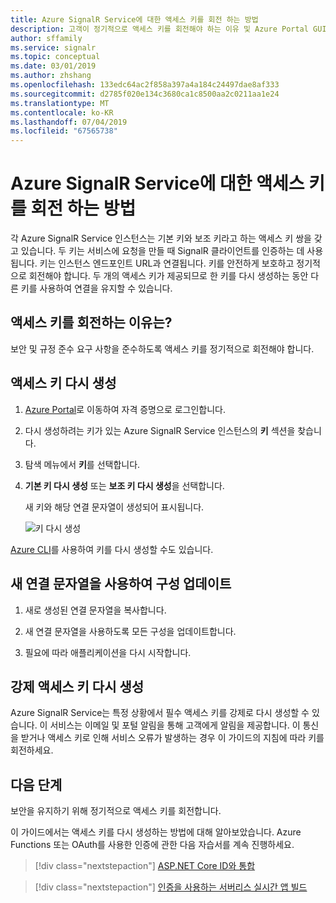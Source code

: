 ```yaml
---
title: Azure SignalR Service에 대한 액세스 키를 회전 하는 방법
description: 고객이 정기적으로 액세스 키를 회전해야 하는 이유 및 Azure Portal GUI와 Azure CLI를 사용하여 액세스 키를 회전하는 방법에 대한 개요입니다.
author: sffamily
ms.service: signalr
ms.topic: conceptual
ms.date: 03/01/2019
ms.author: zhshang
ms.openlocfilehash: 133edc64ac2f858a397a4a184c24497dae8af333
ms.sourcegitcommit: d2785f020e134c3680ca1c8500aa2c0211aa1e24
ms.translationtype: MT
ms.contentlocale: ko-KR
ms.lasthandoff: 07/04/2019
ms.locfileid: "67565738"
---
```

# <a name="how-to-rotate-access-key-for-azure-signalr-service"></a>Azure SignalR Service에 대한 액세스 키를 회전 하는 방법

각 Azure SignalR Service 인스턴스는 기본 키와 보조 키라고 하는 액세스 키 쌍을 갖고 있습니다. 두 키는 서비스에 요청을 만들 때 SignalR 클라이언트를 인증하는 데 사용됩니다. 키는 인스턴스 엔드포인트 URL과 연결됩니다. 키를 안전하게 보호하고 정기적으로 회전해야 합니다. 두 개의 액세스 키가 제공되므로 한 키를 다시 생성하는 동안 다른 키를 사용하여 연결을 유지할 수 있습니다.

## <a name="why-rotate-access-keys"></a>액세스 키를 회전하는 이유는?

보안 및 규정 준수 요구 사항을 준수하도록 액세스 키를 정기적으로 회전해야 합니다.

## <a name="regenerate-access-keys"></a>액세스 키 다시 생성

1. [Azure Portal](https://portal.azure.com/)로 이동하여 자격 증명으로 로그인합니다.

1. 다시 생성하려는 키가 있는 Azure SignalR Service 인스턴스의 **키** 섹션을 찾습니다.

1. 탐색 메뉴에서 **키**를 선택합니다.

1. **기본 키 다시 생성** 또는 **보조 키 다시 생성**을 선택합니다.

   새 키와 해당 연결 문자열이 생성되어 표시됩니다.

   ![키 다시 생성](media/signalr-howto-key-rotation/regenerate-keys.png)

[Azure CLI](/cli/azure/signalr/key?view=azure-cli-latest#az-signalr-key-renew)를 사용하여 키를 다시 생성할 수도 있습니다.

## <a name="update-configurations-with-new-connection-strings"></a>새 연결 문자열을 사용하여 구성 업데이트

1. 새로 생성된 연결 문자열을 복사합니다.

1. 새 연결 문자열을 사용하도록 모든 구성을 업데이트합니다.

1. 필요에 따라 애플리케이션을 다시 시작합니다.

## <a name="forced-access-key-regeneration"></a>강제 액세스 키 다시 생성

Azure SignalR Service는 특정 상황에서 필수 액세스 키를 강제로 다시 생성할 수 있습니다. 이 서비스는 이메일 및 포털 알림을 통해 고객에게 알림을 제공합니다. 이 통신을 받거나 액세스 키로 인해 서비스 오류가 발생하는 경우 이 가이드의 지침에 따라 키를 회전하세요.

## <a name="next-steps"></a>다음 단계

보안을 유지하기 위해 정기적으로 액세스 키를 회전합니다.

이 가이드에서는 액세스 키를 다시 생성하는 방법에 대해 알아보았습니다. Azure Functions 또는 OAuth를 사용한 인증에 관한 다음 자습서를 계속 진행하세요.

> [!div class="nextstepaction"]
> [ASP.NET Core ID와 통합](./signalr-concept-authenticate-oauth.md)

> [!div class="nextstepaction"]
> [인증을 사용하는 서버리스 실시간 앱 빌드](./signalr-tutorial-authenticate-azure-functions.md)